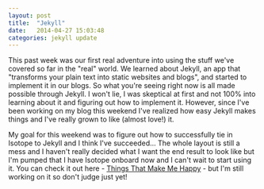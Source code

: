 ```yaml
---
layout: post
title:  "Jekyll"
date:   2014-04-27 15:03:48
categories: jekyll update
---
```


<p class="blog-post">
	This past week was our first real adventure into using the stuff we've covered
so far in the "real" world. We learned about Jekyll, an app that "transforms your plain text into static websites and blogs", and started to implement it in our blogs. So what you're seeing right now is all made possible through Jekyll. I won't lie, I was skeptical at first and not 100% into learning about it and figuring out how to implement it. However, since I've been working on my blog this weekend I've realized how easy Jekyll makes things and I've really grown to like (almost love!) it. 
</p>
<p class="blog-post">
My goal for this weekend was to figure out how to successfully tie in Isotope to Jekyll and I think I've succeeded... The whole layout is still a mess and I haven't really decided what I want the end result to look like but I'm pumped that I have Isotope onboard now and I can't wait to start using it. You can check it out here - <a href="thingsilike.html">Things That Make Me Happy</a> - but I'm still working on it so don't judge just yet!
</p>

